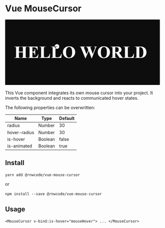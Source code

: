 # Vue MouseCursor 

![Screenshot](https://raw.githubusercontent.com/rnwcode/vue-mouse-cursor/master/public/example-image.png)

This Vue component integrates its own mouse cursor into your project. It inverts the background and reacts to communicated hover states. 

The following properties can be overwritten: 

Name | Type | Default
----- | ------ | --------
radius | Number | 30
hover-radius | Number | 30
is-hover | Boolean | false 
is-animated | Boolean | true

## Install

`yarn add @rnwcode/vue-mouse-cursor`

or 

`npm install --save @rnwcode/vue-mouse-cursor`

## Usage

`<MouseCursor v-bind:is-hover="mouseHover"> ... </MouseCursor>`
